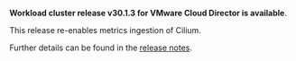 **Workload cluster release v30.1.3 for VMware Cloud Director is available**.

This release re-enables metrics ingestion of Cilium.

Further details can be found in the [release notes](https://docs.giantswarm.io/changes/workload-cluster-releases-cloud-director/releases/cloud-director-30.1.3).
